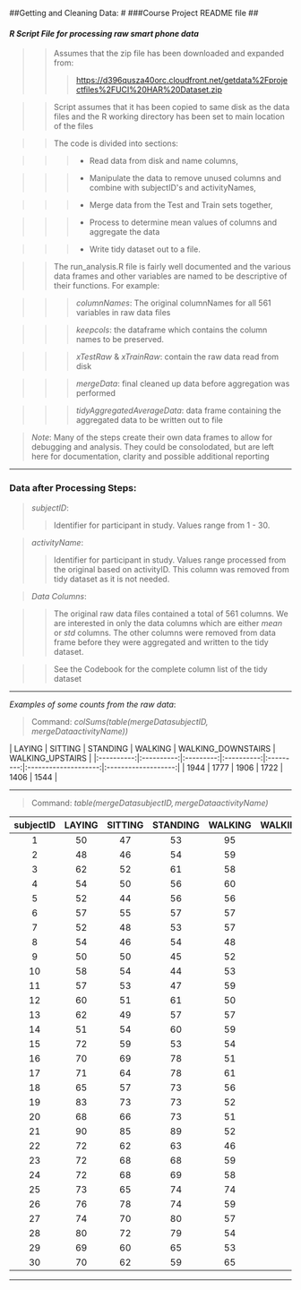 ##Getting and Cleaning Data: #
###Course Project README file ##

####   *R Script File for processing raw smart phone data* ###

>>   Assumes that the zip file has been downloaded and expanded from:
>>>   https://d396qusza40orc.cloudfront.net/getdata%2Fprojectfiles%2FUCI%20HAR%20Dataset.zip 

>>   Script assumes that it has been copied to same disk as the data files and the R working 
>>   directory has been set to main location of the files

>>   The code is divided into sections:

>>> * Read data from disk and name columns, 

>>> * Manipulate the data to remove unused columns and combine with subjectID's and activityNames, 

>>> * Merge data from the Test and Train sets together,

>>> * Process to determine mean values of columns and aggregate the data

>>> * Write tidy dataset out to a file.

>> The run_analysis.R file is fairly well documented and the various data frames and other variables are named to be descriptive of their functions.  For example:

>>> *columnNames*:  The original columnNames for all 561 variables in raw data files

>>> *keepcols*:  the dataframe which contains the column names to be preserved.

>>> *xTestRaw* & *xTrainRaw*:  contain the raw data read from disk

>>> *mergeData*:  final cleaned up data before aggregation was performed

>>> *tidyAggregatedAverageData*:  data frame containing the aggregated data to be written out to file



>   *Note*:  Many of the steps create their own data frames to allow for debugging and analysis.
          They could be consolodated, but are left here for documentation, clarity and
          possible additional reporting 


___


### Data after Processing Steps:


> *subjectID*:
>>  Identifier for participant in study.  Values range from 1 - 30.

> *activityName*:
>>  Identifier for participant in study.  Values range processed from the original based on activityID.  This column was removed from tidy dataset as it is not needed.


> *Data Columns*:

>>  The original raw data files contained a total of 561 columns.  We are interested in only the 
>>  data columns which are either *mean* or *std* columns.  The other columns were removed from data frame before 
>>  they were aggregated and written to the tidy dataset.  

>> See the Codebook for the complete column list of the tidy dataset


___




*Examples of some counts from the raw data*:


> Command:  _colSums(table(mergeData$subjectID, mergeData$activityName))_

|   LAYING | SITTING | STANDING | WALKING | WALKING_DOWNSTAIRS | WALKING_UPSTAIRS |
|:----------:|:----------:|:---------:|:----------:|:---------:|:--------------------:|:-------------------:|
| 1944 | 1777 | 1906 | 1722 | 1406 | 1544 |


---

> Command:  _table(mergeData$subjectID, mergeData$activityName)_

|subjectID |   LAYING | SITTING | STANDING | WALKING | WALKING_DOWNSTAIRS | WALKING_UPSTAIRS |
|:----------:|:----------:|:---------:|:----------:|:---------:|:--------------------:|:-------------------:|
|  1 | 50 | 47 |  53 | 95   |  49  |    53 |
|  2 | 48 | 46 |  54 | 59   |  47  |    48 |
|  3 | 62 | 52 |  61 | 58   |  49  |    59 |
|  4 | 54 | 50 |  56 | 60   |  45  |    52 |
|  5 | 52 | 44 |  56 | 56   |  47  |    47 |
|  6 | 57 | 55 |  57 | 57   |  48  |    51 |
|  7 | 52 | 48 |  53 | 57   |  47  |    51 |
|  8 | 54 | 46 |  54 | 48   |  38  |    41 |
|  9 | 50 | 50 |  45 | 52   |  42  |    49 |
|  10 |   58 | 54 |  44 | 53   |  38  |    47 |
|  11 |   57 | 53 |  47 | 59   |  46  |    54 |
|  12 |   60 | 51 |  61 | 50   |  46  |    52 |
|  13 |   62 | 49 |  57 | 57   |  47  |    55 |
|  14 |   51 | 54 |  60 | 59   |  45  |    54 |
|  15 |   72 | 59 |  53 | 54   |  42  |    48 |
|  16 |   70 | 69 |  78 | 51   |  47  |    51 |
|  17 |   71 | 64 |  78 | 61   |  46  |    48 |
|  18 |   65 | 57 |  73 | 56   |  55  |    58 |
|  19 |   83 | 73 |  73 | 52   |  39  |    40 |
|  20 |   68 | 66 |  73 | 51   |  45  |    51 |
|  21 |   90 | 85 |  89 | 52   |  45  |    47 |
|  22 |   72 | 62 |  63 | 46   |  36  |    42 |
|  23 |   72 | 68 |  68 | 59   |  54  |    51 |
|  24 |   72 | 68 |  69 | 58   |  55  |    59 |
|  25 |   73 | 65 |  74 | 74   |  58  |    65 |
|  26 |   76 | 78 |  74 | 59   |  50  |    55 |
|  27 |   74 | 70 |  80 | 57   |  44  |    51 |
|  28 |   80 | 72 |  79 | 54   |  46  |    51 |
|  29 |   69 | 60 |  65 | 53   |  48  |    49 |
|  30 |   70 | 62 |  59 | 65   |  62  |    65 |


---




